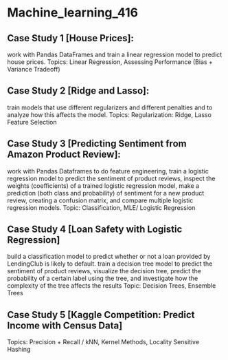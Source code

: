 # Machine_learning_416
## Case Study 1 [House Prices]: 
work with Pandas DataFrames and train a linear regression model to predict house prices.
Topics: Linear Regression, Assessing Performance (Bias + Variance Tradeoff)

## Case Study 2 [Ridge and Lasso]: 
train models that use different regularizers and different penalties and to analyze how this affects the model.
Topics: Regularization: Ridge, Lasso Feature Selection

## Case Study 3 [Predicting Sentiment from Amazon Product Review]:
work with Pandas Dataframes to do feature engineering, train a logistic regression model to predict the sentiment of product reviews, inspect the weights (coefficients) of a trained logistic regression model, make a prediction (both class and probability) of sentiment for a new product review, creating a confusion matrix, and compare multiple logistic regression models.
Topic: Classification, MLE/ Logistic Regression

## Case Study 4 [Loan Safety with Logistic Regression]
build a classification model to predict whether or not a loan provided by LendingClub is likely to default.
train a decision tree model to predict the sentiment of product reviews, visualize the decision tree, predict the probability of a certain label using the tree, and investigate how the complexity of the tree affects the results
Topic: Decision Trees, Ensemble Trees

## Case Study 5 [Kaggle Competition: Predict Income with Census Data]
Topics: Precision + Recall / kNN, Kernel Methods, Locality Sensitive Hashing


